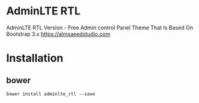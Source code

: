 # AdminLTE RTL #
AdminLTE RTL Version - Free Admin control Panel Theme That Is Based On Bootstrap 3.x https://almsaeedstudio.com 

# Installation #
## bower ##
``` bower install adminlte_rtl --save ```
